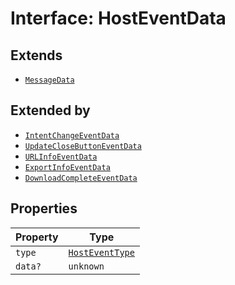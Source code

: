 # Interface: HostEventData

## Extends

- [`MessageData`](MessageData.md)

## Extended by

- [`IntentChangeEventData`](IntentChangeEventData.md)
- [`UpdateCloseButtonEventData`](UpdateCloseButtonEventData.md)
- [`URLInfoEventData`](URLInfoEventData.md)
- [`ExportInfoEventData`](ExportInfoEventData.md)
- [`DownloadCompleteEventData`](DownloadCompleteEventData.md)

## Properties

| Property | Type |
| ------ | ------ |
| `type` | [`HostEventType`](../enumerations/HostEventType.md) |
| `data?` | `unknown` |
